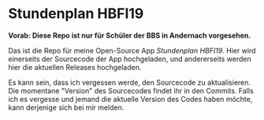 <h1>Stundenplan HBFI19</h1>

<b>Vorab: Diese Repo ist nur für Schüler der BBS in Andernach vorgesehen.</b>

Das ist die Repo für meine Open-Source App <i>Stundenplan HBFI19</i>.
Hier wird einerseits der Sourcecode der App hochgeladen, und andererseits werden hier die aktuellen Releases hochgeladen.

Es kann sein, dass ich vergessen werde, den Sourcecode zu aktualisieren. Die momentane "Version" des Sourcecodes findet ihr in den Commits.
Falls ich es vergesse und jemand die aktuelle Version des Codes haben möchte, kann derjenige sich bei mir melden.
